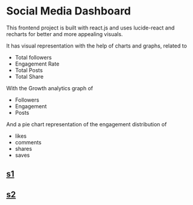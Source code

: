 # Social Media Dashboard

This frontend project is built with react.js and uses lucide-react and recharts for better and more appealing visuals.

It has visual representation with the help of charts and graphs, related to 
- Total followers
- Engagement Rate
- Total Posts
- Total Share

With the Growth analytics graph of 
- Followers
- Engagement 
- Posts

And a pie chart representation of the engagement distribution of 
- likes
- comments
- shares
- saves



[s1](Images/s1.png)
---
[s2](Images/s2.png)
--
